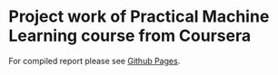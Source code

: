 # Project work of Practical Machine Learning course from Coursera

For compiled report please see [Github Pages](https://mjlassila.github.io/coursera-practical-machine-learning/report.html).


